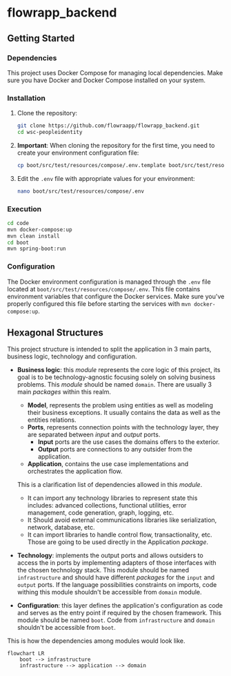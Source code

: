 # flowrapp_backend

## Getting Started

### Dependencies

This project uses Docker Compose for managing local dependencies. Make sure you have Docker and Docker Compose installed on your system.

### Installation

1. Clone the repository:
   ```bash
   git clone https://github.com/flowraapp/flowrapp_backend.git
   cd wsc-peopleidentity
   ```

2. **Important**: When cloning the repository for the first time, you need to create your environment configuration file:
   ```bash
   cp boot/src/test/resources/compose/.env.template boot/src/test/resources/compose/.env
   ```

3. Edit the `.env` file with appropriate values for your environment:
   ```bash
   nano boot/src/test/resources/compose/.env
   ```

### Execution

```bash
cd code
mvn docker-compose:up
mvn clean install
cd boot
mvn spring-boot:run
```

### Configuration

The Docker environment configuration is managed through the `.env` file located at `boot/src/test/resources/compose/.env`. This file contains environment variables that configure the Docker services. Make sure you've properly configured this file before starting the services with `mvn docker-compose:up`.

## Hexagonal Structures

This project structure is intended to split the application in 3 main parts, business logic, technology and configuration.

- **Business logic**: this _module_ represents the core logic of this project, its goal is to be technology-agnostic focusing solely on solving business problems. This _module_ should be named `domain`. There are usually 3 main _packages_ within this realm.
    - **Model**, represents the problem using entities as well as modeling their business exceptions. It usually contains the data as well as the entities relations.
    - **Ports**, represents connection points with the technology layer, they are separated between _input_ and _output_ ports.
        - **Input** ports are the use cases the domains offers to the exterior.
        - **Output** ports are connections to any outsider from the application.
    - **Application**, contains the use case implementations and orchestrates the application flow.

  This is a clarification list of dependencies allowed in this _module_.
    - It can import any technology libraries to represent state this includes: advanced collections, functional utilities, error management, code generation, graph, logging, etc.
    - It Should avoid external communications libraries like serialization, network, database, etc.
    - It can import libraries to handle control flow, transactionality, etc. Those are going to be used directly in the Application _package_.


- **Technology**:  implements the output ports and allows outsiders to access the in ports by implementing adapters of those interfaces with the chosen technology stack. This module should be named `infrastructure` and should have different _packages_ for the `input` and `output` ports. If the language possibilities constraints on imports, code withing this module shouldn't be accessible from `domain` module.

- **Configuration**: this layer defines the application's configuration as code and serves as the entry point if required by the chosen framework. This module should be named `boot`. Code from `infrastructure` and `domain` shouldn't be accessible from `boot`.

This is how the dependencies among modules would look like.
```mermaid
flowchart LR
    boot --> infrastructure 
    infrastructure --> application --> domain
```

